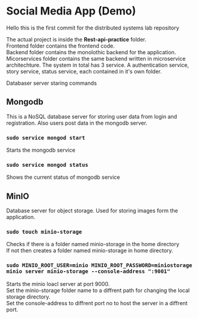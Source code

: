 # Social Media App (Demo)
Hello this is the first commit for the distributed systems lab repository

The actual project is inside the <strong>Rest-api-practice</strong> folder.<br>
Frontend folder contains the frontend code. <br>
Backend folder contains the monolothic backend for the application. <br>
Micorservices folder contains the same backend written in microservice architechture. The system in total has 3 service. A authentication service, story service, status service, each contained in it's own folder.

Databaser server staring commands

## Mongodb
This is a NoSQL database server for storing user data from login and registration. Also users post data in the mongodb server.

### `sudo service mongod start` 
Starts the mongodb service
### `sudo service mongod status`
Shows the current status of mongodb service

## MinIO
Database server for object storage. Used for storing images form the application.

### `sudo touch minio-storage`
Checks if there is a folder named minio-storage in the home directory <br>
If not then creates a folder named minio-storage in home directory.
### `sudo MINIO_ROOT_USER=minio MINIO_ROOT_PASSWORD=miniostorage minio server minio-storage --console-address ":9001"`
Starts the minio loacl server at port 9000. <br>
Set the minio-storage folder name to a diffrent path for changing the local storage directory. <br>
Set the console-address to diffrent port no to host the server in a diffrent port. 
